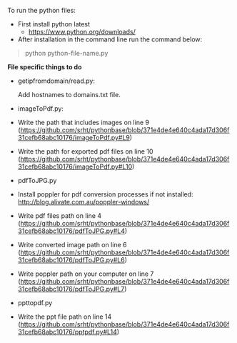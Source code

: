 To run the python files:
* First install python latest
  * https://www.python.org/downloads/
* After installation in the command line run the command below:
>python python-file-name.py 

**File specific things to do**

* getipfromdomain/read.py:

  Add hostnames to domains.txt file.

* imageToPdf.py:

 * Write the path that includes images on line 9 (https://github.com/srht/pythonbase/blob/371e4de4e640c4ada17d306f31cefb68abc10176/imageToPdf.py#L9)
 * Write the path for exported pdf files on line 10 (https://github.com/srht/pythonbase/blob/371e4de4e640c4ada17d306f31cefb68abc10176/imageToPdf.py#L10)
 
* pdfToJPG.py

 * Install poppler for pdf conversion processes if not installed: http://blog.alivate.com.au/poppler-windows/
 * Write pdf files path on line 4 (https://github.com/srht/pythonbase/blob/371e4de4e640c4ada17d306f31cefb68abc10176/pdfToJPG.py#L4)
 * Write converted image path on line 6 (https://github.com/srht/pythonbase/blob/371e4de4e640c4ada17d306f31cefb68abc10176/pdfToJPG.py#L6)
 * Write poppler path on your computer on line 7 (https://github.com/srht/pythonbase/blob/371e4de4e640c4ada17d306f31cefb68abc10176/pdfToJPG.py#L7)

* ppttopdf.py 

 * Write the ppt file path on line 14 (https://github.com/srht/pythonbase/blob/371e4de4e640c4ada17d306f31cefb68abc10176/pptpdf.py#L14)
